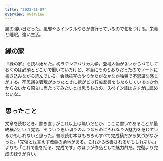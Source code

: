 ```yaml
---
title: "2023-11-07"
overview: overview
---
```


風の強い日だった。風邪やらインフルやらが流行っているので気をつける。栄養と睡眠。強い生活。

## 緑の家

『緑の家』を読み始めた。初ラテンアメリカ文学。登場人物が多いからメモしておくのは必須とどこかで聞いていたけど、本当にそのとおりだったのでノートに書き込みながら読んでいる。会話描写のやりかたがなかなか独特で不思議な感じがする。不思議な表現があったときに訳がどの程度影響をもたらしているのか分からないから原文に当たってみたいとは思うものの、スペイン語はさすがに読めないな...

## 思ったこと

文章を読むとき、書き直しがこれ以上は無いだとか、ここに書いてあることが最終稿だという覚悟、そういう思い切りのようなものにそれなりの魅力を感じているかもしれないと思った。普段読む本はもちろんすべて完成稿だから気づかなかった。「完璧とは言えず改善の余地がある。これから改善されるかもしれない。」よりも「これで腹を括る、完成です」のほうが作品として魅力的だ。完璧より完成のほうが尊い。
